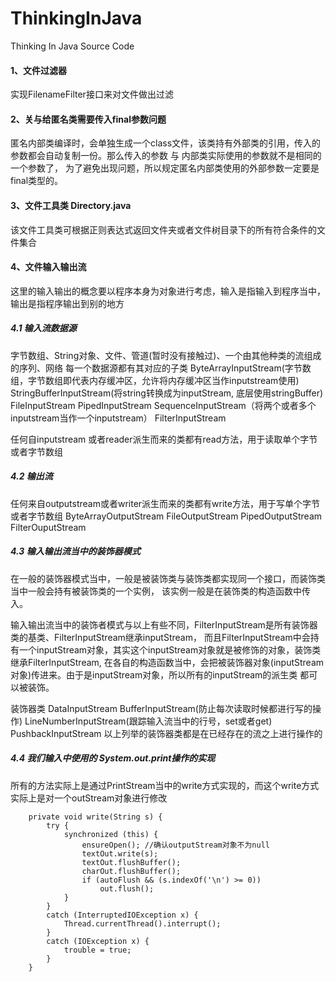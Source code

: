 # ThinkingInJava
Thinking In Java Source Code

#### 1、文件过滤器
实现FilenameFilter接口来对文件做出过滤

#### 2、关与给匿名类需要传入final参数问题
匿名内部类编译时，会单独生成一个class文件，该类持有外部类的引用，传入的参数都会自动复制一份。那么传入的参数 与 内部类实际使用的参数就不是相同的一个参数了，
为了避免出现问题，所以规定匿名内部类使用的外部参数一定要是final类型的。

#### 3、文件工具类 Directory.java
该文件工具类可根据正则表达式返回文件夹或者文件树目录下的所有符合条件的文件集合

#### 4、文件输入输出流
这里的输入输出的概念要以程序本身为对象进行考虑，输入是指输入到程序当中，输出是指程序输出到别的地方 
##### 4.1 输入流数据源 
字节数组、String对象、文件、管道(暂时没有接触过)、一个由其他种类的流组成的序列、网络
每一个数据源都有其对应的子类
ByteArrayInputStream(字节数组，字节数组即代表内存缓冲区，允许将内存缓冲区当作inputstream使用)
StringBufferInputStream(将string转换成为inputStream, 底层使用stringBuffer)
FileInputStream
PipedInputStream
SequenceInputStream（将两个或者多个inputstream当作一个inputstream）
FilterInputStream

任何自inputstream 或者reader派生而来的类都有read方法，用于读取单个字节或者字节数组

##### 4.2 输出流
任何来自outputstream或者writer派生而来的类都有write方法，用于写单个字节或者字节数组
ByteArrayOutputStream
FileOutputStream
PipedOutputStream
FilterOuputStream

##### 4.3 输入输出流当中的装饰器模式
在一般的装饰器模式当中，一般是被装饰类与装饰类都实现同一个接口，而装饰类当中一般会持有被装饰类的一个实例，
该实例一般是在装饰类的构造函数中传入。

输入输出流当中的装饰者模式与以上有些不同，FilterInputStream是所有装饰器类的基类、FilterInputStream继承inputStream，
而且FilterInputStream中会持有一个inputStream对象，其实这个inputStream对象就是被修饰的对象，装饰类继承FilterInputStream,
在各自的构造函数当中，会把被装饰器对象(inputStream对象)传进来。由于是inputStream对象，所以所有的inputStream的派生类
都可以被装饰。

装饰器类 DataInputStream  BufferInputStream(防止每次读取时候都进行写的操作) 
LineNumberInputStream(跟踪输入流当中的行号，set或者get) PushbackInputStream
以上列举的装饰器类都是在已经存在的流之上进行操作的

##### 4.4 我们输入中使用的 System.out.print操作的实现
所有的方法实际上是通过PrintStream当中的write方式实现的，而这个write方式实际上是对一个outStream对象进行修改
```$xslt
    private void write(String s) {
        try {
            synchronized (this) {
                ensureOpen(); //确认outputStream对象不为null
                textOut.write(s);
                textOut.flushBuffer();
                charOut.flushBuffer();
                if (autoFlush && (s.indexOf('\n') >= 0))
                    out.flush();
            }
        }
        catch (InterruptedIOException x) {
            Thread.currentThread().interrupt();
        }
        catch (IOException x) {
            trouble = true;
        }
    }
```










